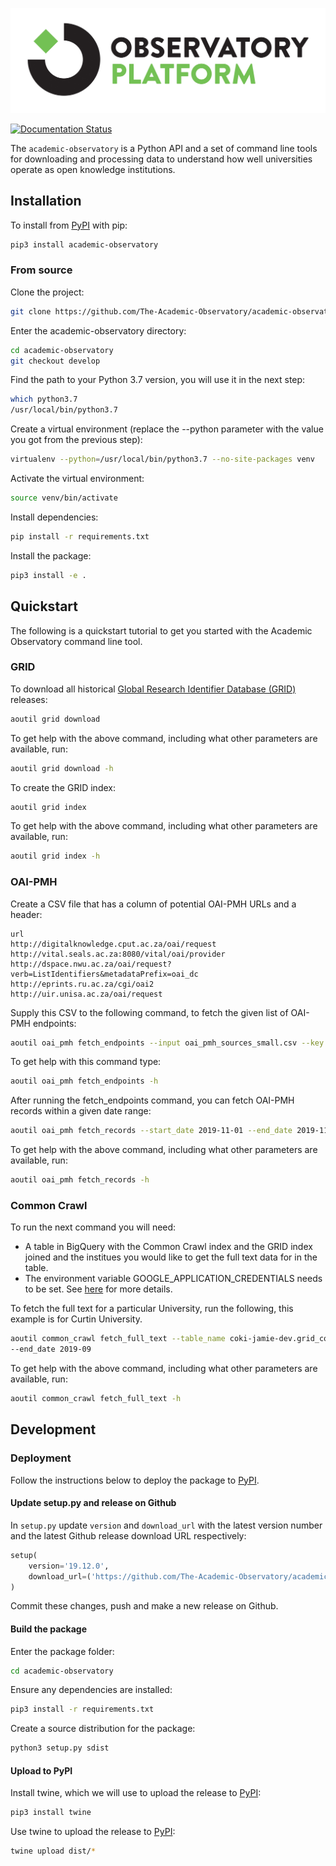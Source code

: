 ![Observatory Platform](./logo.jpg?raw=true)

[![Documentation Status](https://readthedocs.com/projects/coki-academic-observatory/badge/?version=latest&token=bcb93984ae9a67950f7e61be1d6f35c975e0bb64cc1f688124fbf452b727c669)](https://coki-academic-observatory.readthedocs-hosted.com/en/latest/?badge=latest)

The `academic-observatory` is a Python API and a set of command line tools for downloading and processing data to 
understand how well universities operate as open knowledge institutions. 

## Installation
To install from [PyPI](https://pypi.org/) with pip:
```bash
pip3 install academic-observatory
```

### From source
Clone the project:
```bash
git clone https://github.com/The-Academic-Observatory/academic-observatory
```

Enter the academic-observatory directory:
```bash
cd academic-observatory
git checkout develop
```

Find the path to your Python 3.7 version, you will use it in the next step:
```bash
which python3.7
/usr/local/bin/python3.7
```

Create a virtual environment (replace the --python parameter with the value you got from the previous step):
```bash
virtualenv --python=/usr/local/bin/python3.7 --no-site-packages venv 
```

Activate the virtual environment:
```bash
source venv/bin/activate
````

Install dependencies:
```bash
pip install -r requirements.txt 
```

Install the package:
```bash
pip3 install -e .
```

## Quickstart
The following is a quickstart tutorial to get you started with the Academic Observatory command line tool.

### GRID
To download all historical [Global Research Identifier Database (GRID)](https://grid.ac/) releases:
```bash
aoutil grid download
```

To get help with the above command, including what other parameters are available, run:
```bash
aoutil grid download -h
```

To create the GRID index:
```bash
aoutil grid index
```

To get help with the above command, including what other parameters are available, run:
```bash
aoutil grid index -h
```

### OAI-PMH
Create a CSV file that has a column of potential OAI-PMH URLs and a header: 
```csv
url
http://digitalknowledge.cput.ac.za/oai/request
http://vital.seals.ac.za:8080/vital/oai/provider
http://dspace.nwu.ac.za/oai/request?verb=ListIdentifiers&metadataPrefix=oai_dc
http://eprints.ru.ac.za/cgi/oai2
http://uir.unisa.ac.za/oai/request
```

Supply this CSV to the following command, to fetch the given list of OAI-PMH endpoints:
```bash
aoutil oai_pmh fetch_endpoints --input oai_pmh_sources_small.csv --key url
```

To get help with this command type:
```bash
aoutil oai_pmh fetch_endpoints -h
```

After running the fetch_endpoints command, you can fetch OAI-PMH records within a given date range:
```bash
aoutil oai_pmh fetch_records --start_date 2019-11-01 --end_date 2019-11-10
```

To get help with the above command, including what other parameters are available, run:
```bash
aoutil oai_pmh fetch_records -h
```

### Common Crawl
To run the next command you will need:
* A table in BigQuery with the Common Crawl index and the GRID index joined and the institues you would like to get
the full text data for in the table.
* The environment variable GOOGLE_APPLICATION_CREDENTIALS needs to be set. See [here](https://cloud.google.com/docs/authentication/getting-started)
for more details.

To fetch the full text for a particular University, run the following, this example is for Curtin University.
```bash
aoutil common_crawl fetch_full_text --table_name coki-jamie-dev.grid_common_crawl.curtin_demo --start_date 2019-08 \
--end_date 2019-09
```

To get help with the above command, including what other parameters are available, run:
```bash
aoutil common_crawl fetch_full_text -h
```

## Development

### Deployment
Follow the instructions below to deploy the package to [PyPI](https://pypi.org/).

#### Update setup.py and release on Github
In `setup.py` update `version` and `download_url` with the latest version number and the latest Github release download 
URL respectively:
```python
setup(
    version='19.12.0',
    download_url=('https://github.com/The-Academic-Observatory/academic-observatory/v19.12.0.tar.gz'
)
```

Commit these changes, push and make a new release on Github.

#### Build the package
Enter the package folder:
```bash
cd academic-observatory
```

Ensure any dependencies are installed:
```bash
pip3 install -r requirements.txt
```

Create a source distribution for the package:
```bash
python3 setup.py sdist
```

#### Upload to PyPI
Install twine, which we will use to upload the release to [PyPI](https://pypi.org/):
```bash
pip3 install twine
```

Use twine to upload the release to [PyPI](https://pypi.org/):
```bash
twine upload dist/*
```


